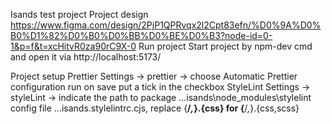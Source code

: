 Isands test project
Project design
https://www.figma.com/design/2PjP1QPRvqx2l2Cpt83efn/%D0%9A%D0%B0%D1%82%D0%B0%D0%BB%D0%BE%D0%B3?node-id=0-1&p=f&t=xcHitvR0za90rC9X-0
Run project
Start project by npm-dev cmd and open it via http://localhost:5173/

Project setup
Prettier
Settings -> prettier ->
choose Automatic Prettier configuration
run on save put a tick in the checkbox
StyleLint
Settings -> styleLint ->
indicate the path to package ...isands\node_modules\stylelint
config file ...isands\.stylelintrc.cjs,
replace {**/*,*}.{css} for {**/*,*}.{css,scss}